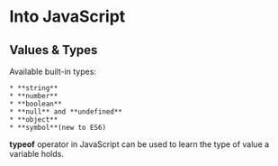 # Into JavaScript

## Values & Types

Available built-in types:

	* **string**
	* **number**
	* **boolean**
	* **null** and **undefined**
	* **object**
	* **symbol**(new to ES6)

**typeof** operator in JavaScript can be used to learn the type of value a variable holds.  
```javascript

